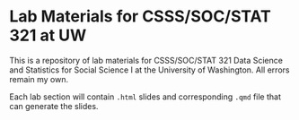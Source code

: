 # Lab Materials for CSSS/SOC/STAT 321 at UW

This is a repository of lab materials for CSSS/SOC/STAT 321 Data Science and Statistics for Social Science I at the University of Washington. All errors remain my own.

Each lab section will contain `.html` slides and corresponding `.qmd` file that can generate the slides.